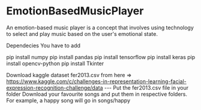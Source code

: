 # EmotionBasedMusicPlayer
 An emotion-based music player is a concept that involves using technology to select and play music based on the user's emotional state. 


Dependecies 
You have to add

pip install numpy 
pip install pandas 
pip install tensorflow 
pip install keras
pip install opencv-python
pip install Tkinter

Download kaggle dataset fer2013.csv from here => https://www.kaggle.com/c/challenges-in-representation-learning-facial-expression-recognition-challenge/data
  --- Put the fer2013.csv file in your folder
Download your favourite songs and put them in respective folders. For example, a happy song will go in songs/happy
